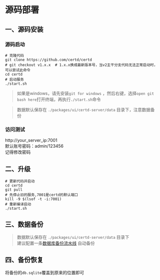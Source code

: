 # 源码部署

## 一、源码安装
### 源码启动
```shell
# 克隆代码
git clone https://github.com/certd/certd
# git checkout v1.x.x  # 1.x.x换成最新版本号，当v2主干分支代码无法正常启动时，可以尝试此命令
cd certd
# 启动服务
./start.sh  

```
>如果是windows，请先安装`git for windows` ，然后右键，选择`open git bash here`打开终端，再执行`./start.sh`命令

> 数据默认保存在 `./packages/ui/certd-server/data` 目录下，注意数据备份

### 访问测试

http://your_server_ip:7001    
默认账号密码：admin/123456    
记得修改密码


## 二、升级

```shell
# 更新代码并启动
cd certd
git pull
# 先停止旧的服务,7001是certd的默认端口
kill -9 $(lsof -t -i:7001)
# 重新编译启动
./start.sh
```

## 三、数据备份
> 数据默认保存在 `./packages/ui/certd-server/data` 目录下    
> 建议配置一条[数据库备份流水线](../../use/backup/)  自动备份


## 四、备份恢复

将备份的`db.sqlite`覆盖到原来的位置即可
